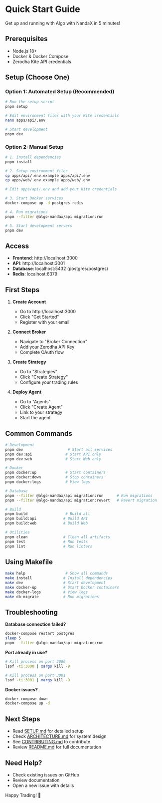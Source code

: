 # Quick Start Guide

Get up and running with Algo with NandaX in 5 minutes!

## Prerequisites

- Node.js 18+
- Docker & Docker Compose
- Zerodha Kite API credentials

## Setup (Choose One)

### Option 1: Automated Setup (Recommended)

```bash
# Run the setup script
pnpm setup

# Edit environment files with your Kite credentials
nano apps/api/.env

# Start development
pnpm dev
```

### Option 2: Manual Setup

```bash
# 1. Install dependencies
pnpm install

# 2. Setup environment files
cp apps/api/.env.example apps/api/.env
cp apps/web/.env.example apps/web/.env

# Edit apps/api/.env and add your Kite credentials

# 3. Start Docker services
docker-compose up -d postgres redis

# 4. Run migrations
pnpm --filter @algo-nandax/api migration:run

# 5. Start development servers
pnpm dev
```

## Access

- **Frontend**: http://localhost:3000
- **API**: http://localhost:3001
- **Database**: localhost:5432 (postgres/postgres)
- **Redis**: localhost:6379

## First Steps

1. **Create Account**
   - Go to http://localhost:3000
   - Click "Get Started"
   - Register with your email

2. **Connect Broker**
   - Navigate to "Broker Connection"
   - Add your Zerodha API Key
   - Complete OAuth flow

3. **Create Strategy**
   - Go to "Strategies"
   - Click "Create Strategy"
   - Configure your trading rules

4. **Deploy Agent**
   - Go to "Agents"
   - Click "Create Agent"
   - Link to your strategy
   - Start the agent

## Common Commands

```bash
# Development
pnpm dev                    # Start all services
pnpm dev:api               # Start API only
pnpm dev:web               # Start Web only

# Docker
pnpm docker:up             # Start containers
pnpm docker:down           # Stop containers
pnpm docker:logs           # View logs

# Database
pnpm --filter @algo-nandax/api migration:run      # Run migrations
pnpm --filter @algo-nandax/api migration:revert   # Revert migration

# Build
pnpm build                 # Build all
pnpm build:api            # Build API
pnpm build:web            # Build Web

# Utilities
pnpm clean                # Clean all artifacts
pnpm test                 # Run tests
pnpm lint                 # Run linters
```

## Using Makefile

```bash
make help                  # Show all commands
make install              # Install dependencies
make dev                  # Start development
make docker-up            # Start Docker containers
make docker-logs          # View logs
make db-migrate           # Run migrations
```

## Troubleshooting

**Database connection failed?**
```bash
docker-compose restart postgres
sleep 5
pnpm --filter @algo-nandax/api migration:run
```

**Port already in use?**
```bash
# Kill process on port 3000
lsof -ti:3000 | xargs kill -9

# Kill process on port 3001
lsof -ti:3001 | xargs kill -9
```

**Docker issues?**
```bash
docker-compose down
docker-compose up -d
```

## Next Steps

- Read [SETUP.md](./SETUP.md) for detailed setup
- Check [ARCHITECTURE.md](./ARCHITECTURE.md) for system design
- See [CONTRIBUTING.md](./CONTRIBUTING.md) to contribute
- Review [README.md](./README.md) for full documentation

## Need Help?

- Check existing issues on GitHub
- Review documentation
- Open a new issue with details

Happy Trading! 🚀
